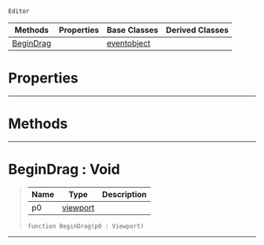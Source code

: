  `Editor`

|Methods|Properties|Base Classes|Derived Classes|
|---|---|---|---|
|[ BeginDrag](https://github.com/ZilchEngine/ZilchDocs/blob/master/code_reference/class_reference/tool.md#begindrag-void)| |[eventobject](https://github.com/ZilchEngine/ZilchDocs/blob/master/code_reference/class_reference/eventobject.md)| |


 #  Properties


---  
 #  Methods


---  
 #  BeginDrag : Void

> 
> |Name|Type|Description|
> |---|---|---|
> |p0|[viewport](https://github.com/ZilchEngine/ZilchDocs/blob/master/code_reference/class_reference/viewport.md)| |
> ``` lang=cpp, name=Nada
> function BeginDrag(p0 : Viewport)
> ``` 


---  
 

 